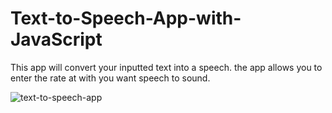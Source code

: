 # Text-to-Speech-App-with-JavaScript
This app will convert your inputted text into a speech. the app allows you to enter the rate at with you want speech to sound.

![text-to-speech-app](https://user-images.githubusercontent.com/49324541/192108227-ae1cdba1-ca91-43a6-a641-99d48bd67977.PNG)
